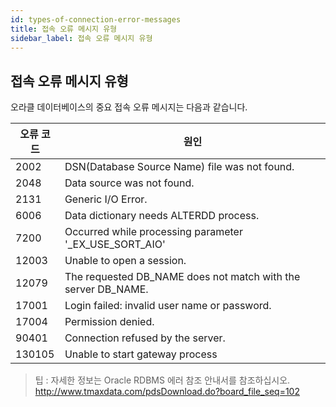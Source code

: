 ```yaml
---
id: types-of-connection-error-messages
title: 접속 오류 메시지 유형
sidebar_label: 접속 오류 메시지 유형
---
```


## 접속 오류 메시지 유형

오라클 데이터베이스의 중요 접속 오류 메시지는 다음과 같습니다.

| 오류 코드 | 원인 |
| --- | --- |
| 2002 | DSN(Database Source Name) file was not found. |
| 2048 | Data source was not found. |
| 2131 | Generic I/O Error. |
| 6006 | Data dictionary needs ALTERDD process. |
| 7200 | Occurred while processing parameter '_EX_USE_SORT_AIO' |
| 12003 | Unable to open a session. |
| 12079 | The requested DB_NAME does not match with the server DB_NAME. |
| 17001 | Login failed: invalid user name or password. |
| 17004 | Permission denied. |
| 90401 | Connection refused by the server. |
| 130105 | Unable to start gateway process |

> 팁 : 자세한 정보는 Oracle RDBMS 에러 참조 안내서를 참조하십시오. http://www.tmaxdata.com/pdsDownload.do?board_file_seq=102